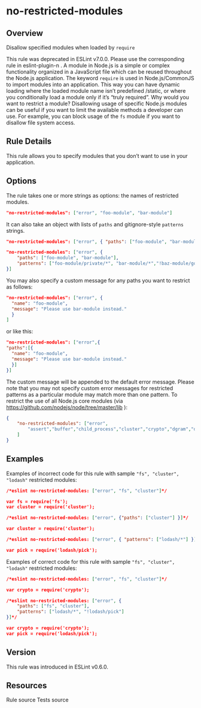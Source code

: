 
# no-restricted-modules
## Overview
Disallow specified modules when loaded by `require`



This rule was deprecated in ESLint v7.0.0. Please use the corresponding rule in eslint-plugin-n .
A module in Node.js is a simple or complex functionality organized in a JavaScript file which can be reused throughout the Node.js
application. The keyword `require` is used in Node.js/CommonJS to import modules into an application. This way you can have dynamic loading where the loaded module name isn’t predefined /static, or where you conditionally load a module only if it’s “truly required”.
Why would you want to restrict a module?
Disallowing usage of specific Node.js modules can be useful if you want to limit the available methods a developer can use. For example, you can block usage of the `fs` module if you want to disallow file system access.
## Rule Details
This rule allows you to specify modules that you don’t want to use in your application.
## Options
The rule takes one or more strings as options: the names of restricted modules.

```json
"no-restricted-modules": ["error", "foo-module", "bar-module"]
```
It can also take an object with lists of `paths` and gitignore-style `patterns` strings.

```json
"no-restricted-modules": ["error", { "paths": ["foo-module", "bar-module"] }]
```

```json
"no-restricted-modules": ["error", {
    "paths": ["foo-module", "bar-module"],
    "patterns": ["foo-module/private/*", "bar-module/*","!baz-module/good"]
}]
```
You may also specify a custom message for any paths you want to restrict as follows:

```json
"no-restricted-modules": ["error", {
  "name": "foo-module",
  "message": "Please use bar-module instead."
  }
]
```
or like this:

```json
"no-restricted-modules": ["error",{
"paths":[{
  "name": "foo-module",
  "message": "Please use bar-module instead."
  }]
}]
```
The custom message will be appended to the default error message. Please note that you may not specify custom error messages for restricted patterns as a particular module may match more than one pattern.
To restrict the use of all Node.js core modules (via https://github.com/nodejs/node/tree/master/lib ):

```json
{
    "no-restricted-modules": ["error",
        "assert","buffer","child_process","cluster","crypto","dgram","dns","domain","events","freelist","fs","http","https","module","net","os","path","punycode","querystring","readline","repl","smalloc","stream","string_decoder","sys","timers","tls","tracing","tty","url","util","vm","zlib"
    ]
}
```
## Examples
Examples of incorrect code for this rule  with sample `"fs", "cluster", "lodash"` restricted modules:


```json
/*eslint no-restricted-modules: ["error", "fs", "cluster"]*/

var fs = require('fs');
var cluster = require('cluster');
```


```json
/*eslint no-restricted-modules: ["error", {"paths": ["cluster"] }]*/

var cluster = require('cluster');
```


```json
/*eslint no-restricted-modules: ["error", { "patterns": ["lodash/*"] }]*/

var pick = require('lodash/pick');
```
Examples of correct code for this rule with sample `"fs", "cluster", "lodash"` restricted modules:


```json
/*eslint no-restricted-modules: ["error", "fs", "cluster"]*/

var crypto = require('crypto');
```


```json
/*eslint no-restricted-modules: ["error", {
    "paths": ["fs", "cluster"],
    "patterns": ["lodash/*", "!lodash/pick"]
}]*/

var crypto = require('crypto');
var pick = require('lodash/pick');
```

## Version
This rule was introduced in ESLint v0.6.0.
## Resources

Rule source 
Tests source 

